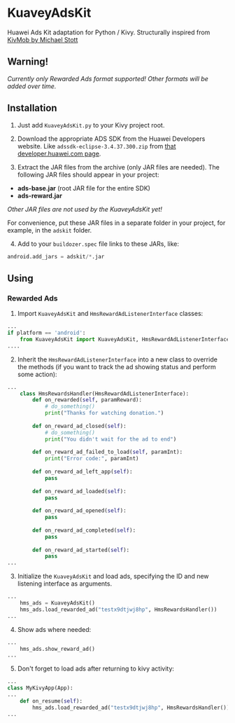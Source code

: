 # KuaveyAdsKit
Huawei Ads Kit adaptation for Python / Kivy. Structurally inspired from [KivMob by Michael Stott](https://github.com/MichaelStott/KivMob)

## Warning!
*Currently only Rewarded Ads format supported! Other formats will be added over time.*

## Installation

1) Just add `KuaveyAdsKit.py` to your Kivy project root.

2) Download the appropriate ADS SDK from the Huawei Developers website. Like `adssdk-eclipse-3.4.37.300.zip` from [that developer.huawei.com page](https://developer.huawei.com/consumer/en/doc/development/HMSCore-Library-V5/eclipse-sdk-download-0000001050064958-V5).

3) Extract the JAR files from the archive (only JAR files are needed).
The following JAR files should appear in your project:
* **ads-base.jar** (root JAR file for the entire SDK)
* **ads-reward.jar**

*Other JAR files are not used by the KuaveyAdsKit yet!*

For convenience, put these JAR files in a separate folder in your project, for example, in the `adskit` folder.

4) Add to your `buildozer.spec` file links to these JARs, like:

```python
android.add_jars = adskit/*.jar
```

## Using

### Rewarded Ads

1) Import `KuaveyAdsKit` and `HmsRewardAdListenerInterface` classes:
```python
...
if platform == 'android':
    from KuaveyAdsKit import KuaveyAdsKit, HmsRewardAdListenerInterface
....
````

2) Inherit the `HmsRewardAdListenerInterface` into a new class to override the methods (if you want to track the ad showing status and perform some action):
```python
...
    class HmsRewardsHandler(HmsRewardAdListenerInterface):
        def on_rewarded(self, paramReward):
            # do_something()
            print("Thanks for watching donation.")
        
        def on_reward_ad_closed(self):
            # do_something()
            print("You didn't wait for the ad to end")
        
        def on_reward_ad_failed_to_load(self, paramInt):
            print("Error code:", paramInt)
        
        def on_reward_ad_left_app(self):
            pass
        
        def on_reward_ad_loaded(self):
            pass
        
        def on_reward_ad_opened(self):
            pass
        
        def on_reward_ad_completed(self):
            pass
        
        def on_reward_ad_started(self):
            pass
...
```

3) Initialize the `KuaveyAdsKit` and load ads, specifying the ID and new listening interface as arguments.
```python
...
    hms_ads = KuaveyAdsKit()
    hms_ads.load_rewarded_ad("testx9dtjwj8hp", HmsRewardsHandler())
...
```

4) Show ads where needed:
```python
...
    hms_ads.show_reward_ad()
...
```

5) Don't forget to load ads after returning to kivy activity:
```python
...
class MyKivyApp(App):
...
    def on_resume(self):
        hms_ads.load_rewarded_ad("testx9dtjwj8hp", HmsRewardsHandler())
...
```
